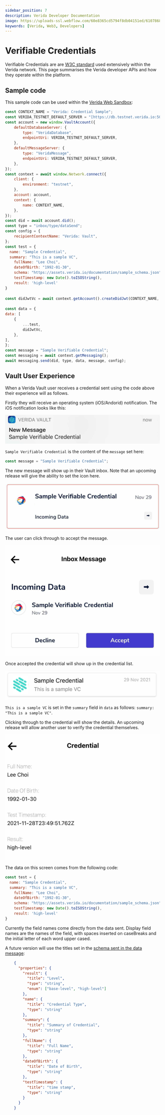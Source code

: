 ```yaml
---
sidebar_position: 7
description: Verida Developer Documentation
image: https://uploads-ssl.webflow.com/60e8365cd5794f8db04151ed/6107868980521e0acf27b2d9_favicon.svg
keywords: [Verida, Web3, Developers]
---
```

# Verifiable Credentials

Verifiable Credentials are are [W3C standard](https://www.w3.org/TR/vc-data-model/) used extensively within the Verida network. This page summarises the Verida developer APIs and how they operate within the platform. 

## Sample code

This sample code can be used within the [Verida Web Sandbox](https://web-sandbox.demos.testnet.verida.io/):

```jsx
const CONTEXT_NAME = "Verida: Credential Sample";
const VERIDA_TESTNET_DEFAULT_SERVER = "[https://db.testnet.verida.io:5002/](https://db.testnet.verida.io:5002/)";
const account = new window.VaultAccount({
	defaultDatabaseServer: {
		type: "VeridaDatabase",
		endpointUri: VERIDA_TESTNET_DEFAULT_SERVER,
	},
	defaultMessageServer: {
		type: "VeridaMessage",
		endpointUri: VERIDA_TESTNET_DEFAULT_SERVER,
	},
});
const context = await window.Network.connect({
	client: {
		environment: "testnet",
	},
	account: account,
	context: {
		name: CONTEXT_NAME,
	},
});
const did = await account.did();
const type = "inbox/type/dataSend";
const config = {
	recipientContextName: "Verida: Vault",
};
const test = {
  name: "Sample Credential",
  summary: "This is a sample VC",
	fullName: "Lee Choi",
	dateOfBirth: "1992-01-30",
	schema: "https://assets.verida.io/documentation/sample_schema.json",
	testTimestamp: new Date().toISOString(),
	result: 'high-level'
}

const didJwtVc = await context.getAccount().createDidJwt(CONTEXT_NAME, test);

const data = {
data: [
	{
		...test,
		didJwtVc,
	},
],
};
const message = "Sample Verifiable Credential";
const messaging = await context.getMessaging();
await messaging.send(did, type, data, message, config);
```

## Vault User Experience

 

When a Verida Vault user receives a credential sent using the code above their experience will as follows. 

Firstly they will receive an operating system (iOS/Andorid) notification. The iOS notification looks like this:

![Untitled](verifiable_credentials/untitled.png)

`Sample Verifiable Credential` is the content of the `message` set here:

```jsx
const message = "Sample Verifiable Credential";
```

The new message will show up in their Vault inbox. Note that an upcoming release will give the ability to set the icon here. 

![Untitled](verifiable_credentials/untitled1.png)

The user can click through to accept the message.

![Untitled](verifiable_credentials/untitled2.png)

Once accepted the credential will show up in the credential list. 

![Untitled](verifiable_credentials/untitled3.png)

`This is a sample VC` is set in the `summary` field in `data` as follows: `summary: "This is a sample VC"`.

Clicking through to the credential will show the details. An upcoming release will allow another user to verify the credential themselves. 

![Untitled](verifiable_credentials/untitled4.png)

The data on this screen comes from the following code:

```jsx
const test = {
  name: "Sample Credential",
  summary: "This is a sample VC",
	fullName: "Lee Choi",
	dateOfBirth: "1992-01-30",
	schema: "https://assets.verida.io/documentation/sample_schema.json",
	testTimestamp: new Date().toISOString(),
	result: 'high-level'
}
```

Currently the field names come directly from the data sent. Display field names are the names of the field, with spaces inserted on caseBreaks and the initial letter of each word upper cased. 

 A future version will use the titles set in the [schema sent in the data message](https://assets.verida.io/documentation/sample_schema.json):

```json
    {
      "properties": {
        "result": {
          "title": "Level",
          "type": "string",
          "enum": ["base-level", "high-level"]
        },
        "name": {
          "title": "Credential Type",
          "type": "string"
        },
        "summary": {
          "title": "Summary of Credential",
          "type": "string"
        },
        "fullName": {
          "title": "Full Name",
          "type": "string"
        },
        "dateOfBirth": {
          "title": "Date of Birth",
          "type": "string"
        },
        "testTimestamp": {
          "title": "time stamp",
          "type": "string"
        }
      }
    }
```